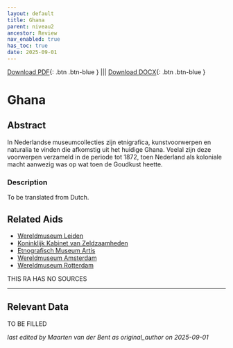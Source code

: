 ```yaml
---
layout: default
title: Ghana
parent: niveau2
ancestor: Review
nav_enabled: true
has_toc: true
date: 2025-09-01
--- 
```



[Download PDF](https://raw.githubusercontent.com/colonial-heritage/research-guides-dev/refs/heads/main/EXPORTS/review/PDF/niveau2/English/Ghana.pdf){: .btn .btn-blue } |||    [Download DOCX](https://raw.githubusercontent.com/colonial-heritage/research-guides-dev/refs/heads/main/EXPORTS/review/DOCX/niveau2/English/Ghana.docx){: .btn .btn-blue }


# Ghana


## Abstract

In Nederlandse museumcollecties zijn etnigrafica, kunstvoorwerpen en naturalia te vinden die afkomstig uit het huidige Ghana. Veelal zijn deze voorwerpen verzameld in de periode tot 1872, toen Nederland als koloniale macht aanwezig was op wat toen de Goudkust heette.

### Description

To be translated from Dutch.


## Related Aids

 - [Wereldmuseum Leiden](niveau3/Dutch/WMLeiden_20240327.yml)  
 - [Koninklijk Kabinet van Zeldzaamheden](niveau3/Dutch/KKZ_20240313.yml)  
 - [Etnografisch Museum Artis](niveau3/Dutch/EMArtis_20240711.yml)  
 - [Wereldmuseum Amsterdam](niveau3/Dutch/WMAmsterdam_20240711.yml)  
 - [Wereldmuseum Rotterdam](niveau3/Dutch/WMRotterdam_20240822.yml)  

THIS RA HAS NO SOURCES

---
## Relevant Data 
TO BE FILLED

_last edited by Maarten van der Bent as original_author on 2025-09-01_
        